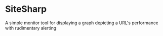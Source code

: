 SiteSharp
=========

A simple monitor tool for displaying a graph depicting a URL's performance with rudimentary alerting
